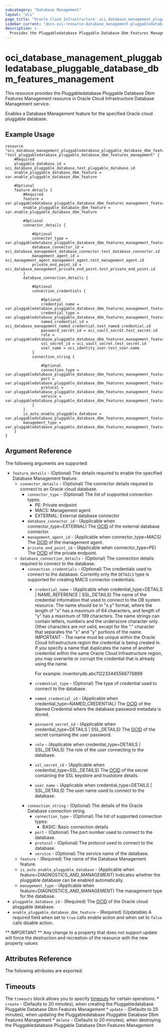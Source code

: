 ```yaml
---
subcategory: "Database Management"
layout: "oci"
page_title: "Oracle Cloud Infrastructure: oci_database_management_pluggabledatabase_pluggable_database_dbm_features_management"
sidebar_current: "docs-oci-resource-database_management-pluggabledatabase_pluggable_database_dbm_features_management"
description: |-
  Provides the Pluggabledatabase Pluggable Database Dbm Features Management resource in Oracle Cloud Infrastructure Database Management service
---
```


# oci_database_management_pluggabledatabase_pluggable_database_dbm_features_management
This resource provides the Pluggabledatabase Pluggable Database Dbm Features Management resource in Oracle Cloud Infrastructure Database Management service.

Enables a Database Management feature for the specified Oracle cloud pluggable database.


## Example Usage

```hcl
resource "oci_database_management_pluggabledatabase_pluggable_database_dbm_features_management" "test_pluggabledatabase_pluggable_database_dbm_features_management" {
	#Required
	pluggable_database_id = oci_database_pluggable_database.test_pluggable_database.id
	enable_pluggable_database_dbm_feature = var.enable_pluggable_database_dbm_feature

	#Optional
	feature_details {
		#Required
		feature = var.pluggabledatabase_pluggable_database_dbm_features_management_feature_details_feature
		enable_pluggable_database_dbm_feature = var.enable_pluggable_database_dbm_feature

		#Optional
		connector_details {

			#Optional
			connector_type = var.pluggabledatabase_pluggable_database_dbm_features_management_feature_details_connector_details_connector_type
			database_connector_id = oci_database_management_database_connector.test_database_connector.id
			management_agent_id = oci_management_agent_management_agent.test_management_agent.id
			private_end_point_id = oci_database_management_private_end_point.test_private_end_point.id
		}
		database_connection_details {

			#Optional
			connection_credentials {

				#Optional
				credential_name = var.pluggabledatabase_pluggable_database_dbm_features_management_feature_details_database_connection_details_connection_credentials_credential_name
				credential_type = var.pluggabledatabase_pluggable_database_dbm_features_management_feature_details_database_connection_details_connection_credentials_credential_type
				named_credential_id = oci_database_management_named_credential.test_named_credential.id
				password_secret_id = oci_vault_secret.test_secret.id
				role = var.pluggabledatabase_pluggable_database_dbm_features_management_feature_details_database_connection_details_connection_credentials_role
				ssl_secret_id = oci_vault_secret.test_secret.id
				user_name = oci_identity_user.test_user.name
			}
			connection_string {

				#Optional
				connection_type = var.pluggabledatabase_pluggable_database_dbm_features_management_feature_details_database_connection_details_connection_string_connection_type
				port = var.pluggabledatabase_pluggable_database_dbm_features_management_feature_details_database_connection_details_connection_string_port
				protocol = var.pluggabledatabase_pluggable_database_dbm_features_management_feature_details_database_connection_details_connection_string_protocol
				service = var.pluggabledatabase_pluggable_database_dbm_features_management_feature_details_database_connection_details_connection_string_service
			}
		}
		is_auto_enable_pluggable_database = var.pluggabledatabase_pluggable_database_dbm_features_management_feature_details_is_auto_enable_pluggable_database
		management_type = var.pluggabledatabase_pluggable_database_dbm_features_management_feature_details_management_type
	}
}
```

## Argument Reference

The following arguments are supported:

* `feature_details` - (Optional) The details required to enable the specified Database Management feature.
	* `connector_details` - (Optional) The connector details required to connect to an Oracle cloud database.
		* `connector_type` - (Optional) The list of supported connection types:
			* PE: Private endpoint
			* MACS: Management agent
			* EXTERNAL: External database connector 
		* `database_connector_id` - (Applicable when connector_type=EXTERNAL) The [OCID](https://docs.cloud.oracle.com/iaas/Content/General/Concepts/identifiers.htm) of the external database connector.
		* `management_agent_id` - (Applicable when connector_type=MACS) The [OCID](https://docs.cloud.oracle.com/iaas/Content/General/Concepts/identifiers.htm) of the management agent.
		* `private_end_point_id` - (Applicable when connector_type=PE) The [OCID](https://docs.cloud.oracle.com/iaas/Content/General/Concepts/identifiers.htm) of the private endpoint.
	* `database_connection_details` - (Optional) The connection details required to connect to the database.
		* `connection_credentials` - (Optional) The credentials used to connect to the database. Currently only the `DETAILS` type is supported for creating MACS connector credentials. 
			* `credential_name` - (Applicable when credential_type=DETAILS | NAME_REFERENCE | SSL_DETAILS) The name of the credential information that used to connect to the DB system resource. The name should be in "x.y" format, where the length of "x" has a maximum of 64 characters, and length of "y" has a maximum of 199 characters. The name strings can contain letters, numbers and the underscore character only. Other characters are not valid, except for the "." character that separates the "x" and "y" portions of the name. *IMPORTANT* - The name must be unique within the Oracle Cloud Infrastructure region the credential is being created in. If you specify a name that duplicates the name of another credential within the same Oracle Cloud Infrastructure region, you may overwrite or corrupt the credential that is already using the name.

				For example: inventorydb.abc112233445566778899 
			* `credential_type` - (Optional) The type of credential used to connect to the database.
			* `named_credential_id` - (Applicable when credential_type=NAMED_CREDENTIAL) The [OCID](https://docs.cloud.oracle.com/iaas/Content/General/Concepts/identifiers.htm) of the Named Credential where the database password metadata is stored. 
			* `password_secret_id` - (Applicable when credential_type=DETAILS | SSL_DETAILS) The [OCID](https://docs.cloud.oracle.com/iaas/Content/General/Concepts/identifiers.htm) of the secret containing the user password.
			* `role` - (Applicable when credential_type=DETAILS | SSL_DETAILS) The role of the user connecting to the database.
			* `ssl_secret_id` - (Applicable when credential_type=SSL_DETAILS) The [OCID](https://docs.cloud.oracle.com/iaas/Content/General/Concepts/identifiers.htm) of the secret containing the SSL keystore and truststore details.
			* `user_name` - (Applicable when credential_type=DETAILS | SSL_DETAILS) The user name used to connect to the database.
		* `connection_string` - (Optional) The details of the Oracle Database connection string. 
			* `connection_type` - (Optional) The list of supported connection types:
				* BASIC: Basic connection details 
			* `port` - (Optional) The port number used to connect to the database.
			* `protocol` - (Optional) The protocol used to connect to the database.
			* `service` - (Optional) The service name of the database.
	* `feature` - (Required) The name of the Database Management feature.
	* `is_auto_enable_pluggable_database` - (Applicable when feature=DIAGNOSTICS_AND_MANAGEMENT) Indicates whether the pluggable database can be enabled automatically.
	* `management_type` - (Applicable when feature=DIAGNOSTICS_AND_MANAGEMENT) The management type for the database.
* `pluggable_database_id` - (Required) The [OCID](https://docs.cloud.oracle.com/iaas/Content/General/Concepts/identifiers.htm) of the Oracle cloud pluggable database.
* `enable_pluggable_database_dbm_feature` - (Required) (Updatable) A required field when set to `true` calls enable action and when set to `false` calls disable action.


** IMPORTANT **
Any change to a property that does not support update will force the destruction and recreation of the resource with the new property values

## Attributes Reference

The following attributes are exported:


## Timeouts

The `timeouts` block allows you to specify [timeouts](https://registry.terraform.io/providers/oracle/oci/latest/docs/guides/changing_timeouts) for certain operations:
	* `create` - (Defaults to 20 minutes), when creating the Pluggabledatabase Pluggable Database Dbm Features Management
	* `update` - (Defaults to 20 minutes), when updating the Pluggabledatabase Pluggable Database Dbm Features Management
	* `delete` - (Defaults to 20 minutes), when destroying the Pluggabledatabase Pluggable Database Dbm Features Management
